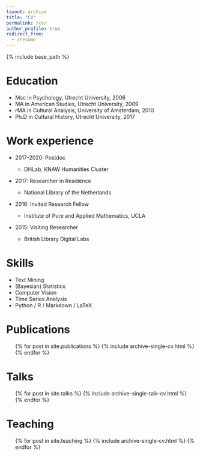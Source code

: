 ```yaml
---
layout: archive
title: "CV"
permalink: /cv/
author_profile: true
redirect_from:
  - /resume
---
```


{% include base_path %}

Education
======
* Msc in Psychology, Utrecht University, 2006
* MA in American Studies, Utrecht University, 2009
* rMA in Cultural Analysis, University of Amsterdam, 2010 
* Ph.D in Cultural History, Utrecht University, 2017

Work experience
======
* 2017-2020: Postdoc
  * DHLab, KNAW Humanities Cluster

* 2017: Researcher in Residence
  * National Library of the Netherlands

* 2016: Invited Research Fellow
  * Institute of Pure and Applied Mathematics, UCLA

* 2015: Visiting Researcher
  * British Library Digital Labs

  
Skills
======
* Text Mining
* (Bayesian) Statistics
* Computer Vision
* Time Series Analysis
* Python / R / Markdown / LaTeX

Publications
======
  <ul>{% for post in site.publications %}
    {% include archive-single-cv.html %}
  {% endfor %}</ul>
  
Talks
======
  <ul>{% for post in site.talks %}
    {% include archive-single-talk-cv.html %}
  {% endfor %}</ul>
  
Teaching
======
  <ul>{% for post in site.teaching %}
    {% include archive-single-cv.html %}
  {% endfor %}</ul>
  

